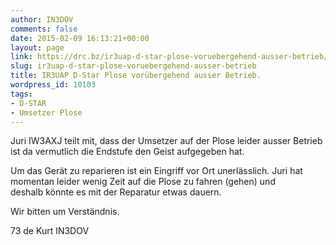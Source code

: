 ```yaml
---
author: IN3DOV
comments: false
date: 2015-02-09 16:13:21+00:00
layout: page
link: https://drc.bz/ir3uap-d-star-plose-voruebergehend-ausser-betrieb/
slug: ir3uap-d-star-plose-voruebergehend-ausser-betrieb
title: IR3UAP D-Star Plose vorübergehend ausser Betrieb.
wordpress_id: 10103
tags:
- D-STAR
- Umsetzer Plose
---
```


Juri IW3AXJ teilt mit, dass der Umsetzer auf der Plose leider ausser Betrieb ist da vermutlich die Endstufe den Geist aufgegeben hat.

Um das Gerät zu reparieren ist ein Eingriff vor Ort unerlässlich. Juri hat momentan leider wenig Zeit auf die Plose zu fahren (gehen) und deshalb könnte es mit der Reparatur etwas dauern.

Wir bitten um Verständnis.

73 de Kurt IN3DOV
